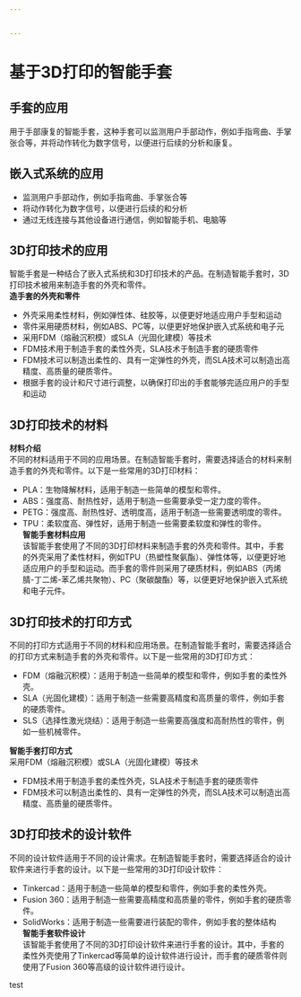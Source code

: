 ```yaml
---


---
```


<h1 id="基于3d打印的智能手套"><span class="prefix"></span><span class="content">基于3D打印的智能手套</span><span class="suffix"></span></h1>
<h2 id="手套的应用"><span class="prefix"></span><span class="content">手套的应用</span><span class="suffix"></span></h2>
<p>用于手部康复的智能手套，这种手套可以监测用户手部动作，例如手指弯曲、手掌张合等，并将动作转化为数字信号，以便进行后续的分析和康复。</p>
<h2 id="嵌入式系统的应用"><span class="prefix"></span><span class="content">嵌入式系统的应用</span><span class="suffix"></span></h2>
<ul>
<li>监测用户手部动作，例如手指弯曲、手掌张合等</li>
<li>将动作转化为数字信号，以便进行后续的和分析</li>
<li>通过无线连接与其他设备进行通信，例如智能手机、电脑等</li>
</ul>
<h2 id="d打印技术的应用"><span class="prefix"></span><span class="content">3D打印技术的应用</span><span class="suffix"></span></h2>
<p>智能手套是一种结合了嵌入式系统和3D打印技术的产品。在制造智能手套时，3D打印技术被用来制造手套的外壳和零件。<br>
<strong>造手套的外壳和零件</strong></p>
<ul>
<li>外壳采用柔性材料，例如弹性体、硅胶等，以便更好地适应用户手型和运动</li>
<li>零件采用硬质材料，例如ABS、PC等，以便更好地保护嵌入式系统和电子元</li>
<li>采用FDM（熔融沉积模）或SLA（光固化建模）等技术</li>
<li>FDM技术用于制造手套的柔性外壳，SLA技术于制造手套的硬质零件</li>
<li>FDM技术可以制造出柔性的、具有一定弹性的外壳，而SLA技术可以制造出高精度、高质量的硬质零件。</li>
<li>根据手套的设计和尺寸进行调整，以确保打印出的手套能够完适应用户的手型和运动</li>
</ul>
<h2 id="d打印技术的材料"><span class="prefix"></span><span class="content">3D打印技术的材料</span><span class="suffix"></span></h2>
<p><strong>材料介绍</strong><br>
不同的材料适用于不同的应用场景。在制造智能手套时，需要选择适合的材料来制造手套的外壳和零件。以下是一些常用的3D打印材料：</p>
<ul>
<li>PLA：生物降解材料，适用于制造一些简单的模型和零件。</li>
<li>ABS：强度高、耐热性好，适用于制造一些需要承受一定力度的零件。</li>
<li>PETG：强度高、耐热性好、透明度高，适用于制造一些需要透明度的零件。</li>
<li>TPU：柔软度高、弹性好，适用于制造一些需要柔软度和弹性的零件。<br>
<strong>智能手套材料应用</strong><br>
该智能手套使用了不同的3D打印材料来制造手套的外壳和零件。其中，手套的外壳采用了柔性材料，例如TPU（热塑性聚氨酯）、弹性体等，以便更好地适应用户的手型和运动。而手套的零件则采用了硬质材料，例如ABS（丙烯腈-丁二烯-苯乙烯共聚物）、PC（聚碳酸酯）等，以便更好地保护嵌入式系统和电子元件。</li>
</ul>
<h2 id="d打印技术的打印方式"><span class="prefix"></span><span class="content">3D打印技术的打印方式</span><span class="suffix"></span></h2>
<p>不同的打印方式适用于不同的材料和应用场景。在制造智能手套时，需要选择适合的打印方式来制造手套的外壳和零件。以下是一些常用的3D打印方式：</p>
<ul>
<li>FDM（熔融沉积模）：适用于制造一些简单的模型和零件，例如手套的柔性外壳。</li>
<li>SLA（光固化建模）：适用于制造一些需要高精度和高质量的零件，例如手套的硬质零件。</li>
<li>SLS（选择性激光烧结）：适用于制造一些需要高强度和高耐热性的零件，例如一些机械零件。</li>
</ul>
<p><strong>智能手套打印方式</strong><br>
采用FDM（熔融沉积模）或SLA（光固化建模）等技术</p>
<ul>
<li>FDM技术用于制造手套的柔性外壳，SLA技术于制造手套的硬质零件</li>
<li>FDM技术可以制造出柔性的、具有一定弹性的外壳，而SLA技术可以制造出高精度、高质量的硬质零件。</li>
</ul>
<h2 id="d打印技术的设计软件"><span class="prefix"></span><span class="content">3D打印技术的设计软件</span><span class="suffix"></span></h2>
<p>不同的设计软件适用于不同的设计需求。在制造智能手套时，需要选择适合的设计软件来进行手套的设计。以下是一些常用的3D打印设计软件：</p>
<ul>
<li>Tinkercad：适用于制造一些简单的模型和零件，例如手套的柔性外壳。</li>
<li>Fusion 360：适用于制造一些需要高精度和高质量的零件，例如手套的硬质零件。</li>
<li>SolidWorks：适用于制造一些需要进行装配的零件，例如手套的整体结构<br>
<strong>智能手套软件设计</strong><br>
该智能手套使用了不同的3D打印设计软件来进行手套的设计。其中，手套的柔性外壳使用了Tinkercad等简单的设计软件进行设计，而手套的硬质零件则使用了Fusion 360等高级的设计软件进行设计。</li>
</ul>

test
